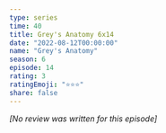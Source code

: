 ```yaml
---
type: series
time: 40
title: Grey's Anatomy 6x14
date: "2022-08-12T00:00:00"
name: "Grey's Anatomy"
season: 6
episode: 14
rating: 3
ratingEmoji: "⭐️⭐️⭐️"
share: false
---
```


_[No review was written for this episode]_
